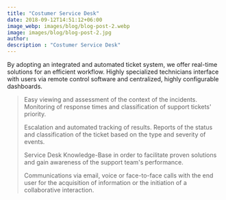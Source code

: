 ```yaml
---
title: "Costumer Service Desk"
date: 2018-09-12T14:51:12+06:00
image_webp: images/blog/blog-post-2.webp
image: images/blog/blog-post-2.jpg
author:
description : "Costumer Service Desk"
---
```


By adopting an integrated and automated ticket system, we offer real-time solutions for an efficient workflow. Highly specialized technicians interface with users via remote control software and centralized, highly configurable dashboards.

> Easy viewing and assessment of the context of the incidents. Monitoring of response times and classification of support tickets' priority.
> 
> Escalation and automated tracking of results. Reports of the status and classification of the ticket based on the type and severity of events.
> 
> Service Desk Knowledge-Base in order to facilitate proven solutions and gain awareness of the support team's performance.
> 
> Communications via email, voice or face-to-face calls with the end user for the acquisition of information or the initiation of a collaborative interaction.
